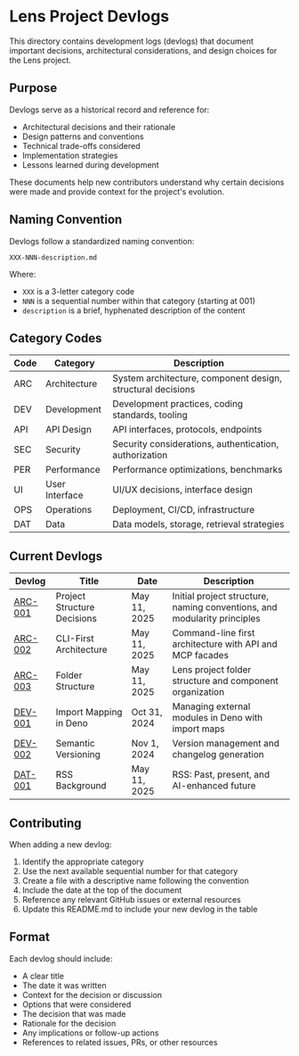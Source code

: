 # Lens Project Devlogs

This directory contains development logs (devlogs) that document important decisions, architectural considerations, and design choices for the Lens project.

## Purpose

Devlogs serve as a historical record and reference for:
- Architectural decisions and their rationale
- Design patterns and conventions
- Technical trade-offs considered
- Implementation strategies
- Lessons learned during development

These documents help new contributors understand why certain decisions were made and provide context for the project's evolution.

## Naming Convention

Devlogs follow a standardized naming convention:

`XXX-NNN-description.md`

Where:
- `XXX` is a 3-letter category code
- `NNN` is a sequential number within that category (starting at 001)
- `description` is a brief, hyphenated description of the content

## Category Codes

| Code | Category | Description |
|------|----------|-------------|
| ARC  | Architecture | System architecture, component design, structural decisions |
| DEV  | Development | Development practices, coding standards, tooling |
| API  | API Design | API interfaces, protocols, endpoints |
| SEC  | Security | Security considerations, authentication, authorization |
| PER  | Performance | Performance optimizations, benchmarks |
| UI   | User Interface | UI/UX decisions, interface design |
| OPS  | Operations | Deployment, CI/CD, infrastructure |
| DAT  | Data | Data models, storage, retrieval strategies |

## Current Devlogs

| Devlog | Title | Date | Description |
|--------|-------|------|-------------|
| [ARC-001](./ARC-001-project-structure.md) | Project Structure Decisions | May 11, 2025 | Initial project structure, naming conventions, and modularity principles |
| [ARC-002](./ARC-002-cli-first-design.md) | CLI-First Architecture | May 11, 2025 | Command-line first architecture with API and MCP facades |
| [ARC-003](./ARC-003-folder-structure.md) | Folder Structure | May 11, 2025 | Lens project folder structure and component organization |
| [DEV-001](./DEV-001-import-mapping.md) | Import Mapping in Deno | Oct 31, 2024 | Managing external modules in Deno with import maps |
| [DEV-002](./DEV-002-semver.md) | Semantic Versioning | Nov 1, 2024 | Version management and changelog generation |
| [DAT-001](./DAT-001-rss-background.md) | RSS Background | May 11, 2025 | RSS: Past, present, and AI-enhanced future |

## Contributing

When adding a new devlog:

1. Identify the appropriate category
2. Use the next available sequential number for that category
3. Create a file with a descriptive name following the convention
4. Include the date at the top of the document
5. Reference any relevant GitHub issues or external resources
6. Update this README.md to include your new devlog in the table

## Format

Each devlog should include:

- A clear title
- The date it was written
- Context for the decision or discussion
- Options that were considered
- The decision that was made
- Rationale for the decision
- Any implications or follow-up actions
- References to related issues, PRs, or other resources
